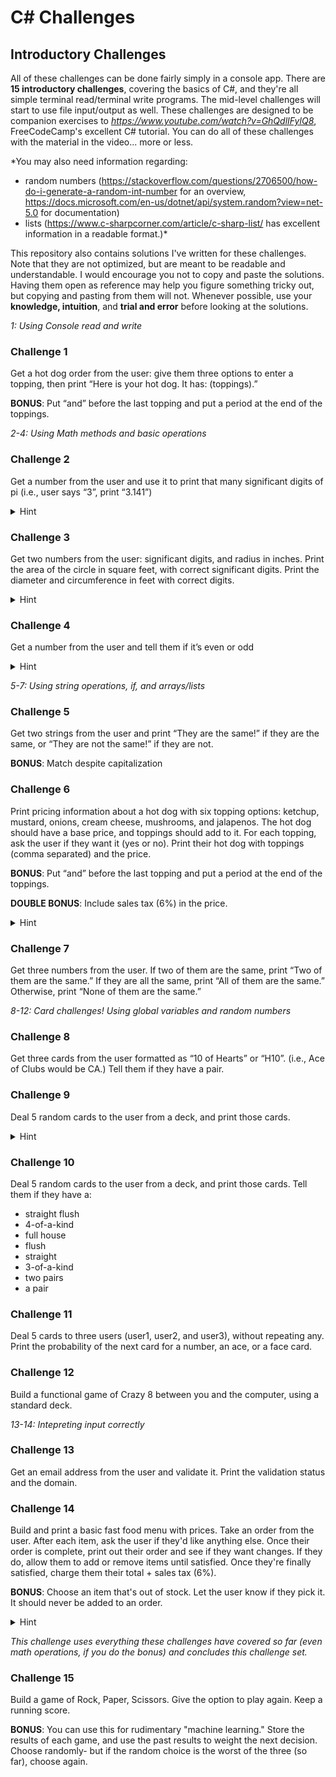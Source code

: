 # C# Challenges
## Introductory Challenges
All of these challenges can be done fairly simply in a console app. There are **15 introductory challenges**, covering the basics of C#, and they're all simple terminal read/terminal write programs. The mid-level challenges will start to use file input/output as well. These challenges are designed to be companion exercises to *https://www.youtube.com/watch?v=GhQdlIFylQ8*, FreeCodeCamp's excellent C# tutorial. You can do all of these challenges with the material in the video... more or less. 

*You may also need information regarding:
- random numbers (https://stackoverflow.com/questions/2706500/how-do-i-generate-a-random-int-number for an overview, https://docs.microsoft.com/en-us/dotnet/api/system.random?view=net-5.0 for documentation)
- lists (https://www.c-sharpcorner.com/article/c-sharp-list/ has excellent information in a readable format.)*

This repository also contains solutions I've written for these challenges. Note that they are not optimized, but are meant to be readable and understandable. I would encourage you not to copy and paste the solutions. Having them open as reference may help you figure something tricky out, but copying and pasting from them will not. Whenever possible, use your **knowledge, intuition**, and **trial and error** before looking at the solutions. 

*1: Using Console read and write*
### Challenge 1
Get a hot dog order from the user: give them three options to enter a topping, then print “Here is your hot dog. It has: (toppings).”

**BONUS**: Put “and” before the last topping and put a period at the end of the toppings.

*2-4: Using Math methods and basic operations*
### Challenge 2
Get a number from the user and use it to print that many significant digits of pi (i.e., user says “3”, print “3.141”)
<details>
  <summary>Hint</summary>
  
HINT: Pi ~= 355/113
</details>

### Challenge 3
Get two numbers from the user: significant digits, and radius in inches. Print the area of the circle in square feet, with correct significant digits. Print the diameter and circumference in feet with correct digits.
<details>
  <summary>Hint</summary>
  
HINT: 1 foot = 12 inches. 1 square foot = 12 * 12 square inches 
</details>

### Challenge 4
Get a number from the user and tell them if it’s even or odd
<details>
  <summary>Hint</summary>
  
HINT: Don’t forget about the modulo operator
</details>

*5-7: Using string operations, if, and arrays/lists*
### Challenge 5
Get two strings from the user and print “They are the same!” if they are the same, or “They are not the same!” if they are not.

**BONUS**: Match despite capitalization

### Challenge 6
Print pricing information about a hot dog with six topping options: ketchup, mustard, onions, cream cheese, mushrooms, and jalapenos. The hot dog should have a base price, and toppings should add to it. For each topping, ask the user if they want it (yes or no). Print their hot dog with toppings (comma separated) and the price. 

**BONUS**: Put “and” before the last topping and put a period at the end of the toppings.

**DOUBLE BONUS**: Include sales tax (6%) in the price. 

<details>
  <summary>Hint</summary>
  
HINT: This may be easier with a list. See https://www.c-sharpcorner.com/article/c-sharp-list/
</details>

### Challenge 7
Get three numbers from the user. If two of them are the same, print “Two of them are the same.” If they are all the same, print “All of them are the same.” Otherwise, print “None of them are the same.”

*8-12: Card challenges! Using global variables and random numbers*
### Challenge 8
Get three cards from the user formatted as “10 of Hearts” or “H10”. (i.e., Ace of Clubs would be CA.) Tell them if they have a pair.

### Challenge 9
Deal 5 random cards to the user from a deck, and print those cards. 
<details>
  <summary>Hint</summary>
  
Use global variables to keep track of which cards are in play. Look at the solution for an example.
</details>

### Challenge 10
Deal 5 random cards to the user from a deck, and print those cards. Tell them if they have a:
- straight flush
- 4-of-a-kind
- full house
- flush
- straight
- 3-of-a-kind
- two pairs
- a pair

### Challenge 11
Deal 5 cards to three users (user1, user2, and user3), without repeating any. Print the probability of the next card for a number, an ace, or a face card.

### Challenge 12
Build a functional game of Crazy 8 between you and the computer, using a standard deck. 

*13-14: Intepreting input correctly*
### Challenge 13
Get an email address from the user and validate it. Print the validation status and the domain.

### Challenge 14
Build and print a basic fast food menu with prices. Take an order from the user. After each item, ask the user if they'd like anything else. Once their order is complete, print out their order and see if they want changes. If they do, allow them to add or remove items until satisfied. Once they're finally satisfied, charge them their total + sales tax (6%). 

**BONUS**: Choose an item that's out of stock. Let the user know if they pick it. It should never be added to an order.
<details>
  <summary>Hint</summary>
  
HINT: If you've done challenge #6, you've done at least half of this already. Don't be afraid to re-use code! 
</details>

*This challenge uses everything these challenges have covered so far (even math operations, if you do the bonus) and concludes this challenge set.*
### Challenge 15
Build a game of Rock, Paper, Scissors. Give the option to play again. Keep a running score.

**BONUS**: You can use this for rudimentary "machine learning." Store the results of each game, and use the past results to weight the next decision. Choose randomly- but if the random choice is the worst of the three (so far), choose again. 
